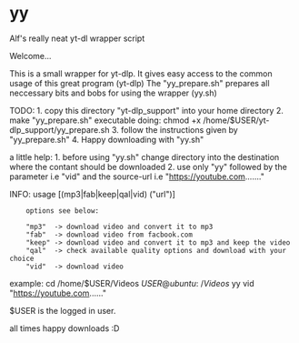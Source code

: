# yy
Alf's really neat yt-dl wrapper script

Welcome...

This is a small wrapper for yt-dlp. It gives easy access to the common usage of this great program (yt-dlp)
The "yy_prepare.sh" prepares all neccessary bits and bobs for using the wrapper (yy.sh)

TODO:
	1. copy this directory "yt-dlp_support" into your home directory
	2. make "yy_prepare.sh" executable doing: chmod +x /home/$USER/yt-dlp_support/yy_prepare.sh
	3. follow the instructions given by "yy_prepare.sh"
	4. Happy downloading with "yy.sh"


a little help:
	1. before using "yy.sh" change directory into the destination where the contant should be downloaded
	2. use only "yy" followed by the parameter i.e "vid" and the source-url i.e "https://youtube.com......."
	
INFO:
	usage [(mp3|fab|keep|qal|vid) ("url")]

        options see below:

        "mp3"  -> download video and convert it to mp3
        "fab"  -> download video from facbook.com
        "keep" -> download video and convert it to mp3 and keep the video
        "qal"  -> check available quality options and download with your choice
        "vid"  -> download video

example:
	cd /home/$USER/Videos
	$USER@ubuntu:~/Videos$ yy vid "https://youtube.com......"

$USER is the logged in user.

all times happy downloads :D
